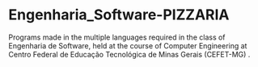 # Engenharia_Software-PIZZARIA
Programs made in the multiple languages required in the class of Engenharia de Software, held at the course of Computer Engineering at Centro Federal de Educação Tecnológica de Minas Gerais (CEFET-MG) .
